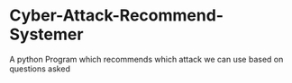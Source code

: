 # Cyber-Attack-Recommend-Systemer
A python Program which recommends which attack we can use based on questions asked
